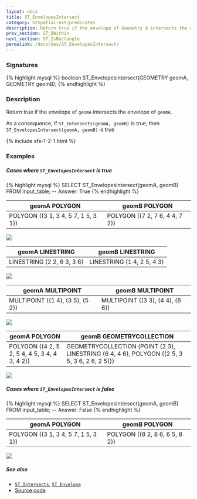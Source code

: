 ```yaml
---
layout: docs
title: ST_EnvelopesIntersect
category: h2spatial-ext/predicates
description: Return true if the envelope of Geometry A intersects the envelope of Geometry B
prev_section: ST_DWithin
next_section: ST_IsRectangle
permalink: /docs/dev/ST_EnvelopesIntersect/
---
```


### Signatures

{% highlight mysql %}
boolean ST_EnvelopesIntersect(GEOMETRY geomA, GEOMETRY geomB);
{% endhighlight %}

### Description

Return true if the envelope of `geomA` intersects the envelope of `geomA`.

As a consequence, if `ST_Intersects(geomA, geomB)` is true, then `ST_EnvelopesIntersect(geomA, geomB)` is true

{% include sfs-1-2-1.html %}

### Examples

##### Cases where `ST_EnvelopesIntersect` is true
 
{% highlight mysql %}
SELECT ST_EnvelopesIntersect(geomA, geomB) FROM input_table;
-- Answer:    True
{% endhighlight %}

| geomA POLYGON | geomB POLYGON |
| ----|---- |
| POLYGON ((3 1, 3 4, 5 7, 1 5, 3 1)) | POLYGON ((7 2, 7 6, 4 4, 7 2)) |

<img class="displayed" src="../ST_EnvelopesIntersect_1.png"/>

| geomA LINESTRING | geomB LINESTRING |
| ----|---- |
| LINESTRING (2 2, 6 3, 3 6) | LINESTRING (1 4, 2 5, 4 3) |

<img class="displayed" src="../ST_EnvelopesIntersect_2.png"/>

| geomA MULTIPOINT | geomB MULTIPOINT |
| ----|---- |
| MULTIPOINT ((1 4), (3 5), (5 2)) | MULTIPOINT ((3 3), (4 4), (6 6)) |

<img class="displayed" src="../ST_EnvelopesIntersect_3.png"/>

| geomA POLYGON | geomB GEOMETRYCOLLECTION |
| ----|---- |
| POLYGON ((4 2, 5 2, 5 4, 4 5, 3 4, 4 3, 4 2)) | GEOMETRYCOLLECTION (POINT (2 3), LINESTRING (6 4, 4 6), POLYGON ((2 5, 3 5, 3 6, 2 6, 2 5))) |

<img class="displayed" src="../ST_EnvelopesIntersect_4.png"/>

##### Cases where `ST_EnvelopesIntersect` is false
 
{% highlight mysql %}
SELECT ST_EnvelopesIntersect(geomA, geomB) FROM input_table;
-- Answer:    False
{% endhighlight %}

| geomA POLYGON | geomB POLYGON |
| ----|---- |
| POLYGON ((3 1, 3 4, 5 7, 1 5, 3 1)) | POLYGON ((8 2, 8 6, 6 5, 8 2)) |

<img class="displayed" src="../ST_EnvelopesIntersect_5.png"/>


##### See also

* [`ST_Intersects`](../ST_Intersects), [`ST_Envelope`](../ST_Envelope)
* <a href="https://github.com/irstv/H2GIS/blob/master/h2spatial/src/main/java/org/h2gis/h2spatial/internal/function/spatial/predicates/ST_EnvelopesIntersect.java" target="_blank">Source code</a>
